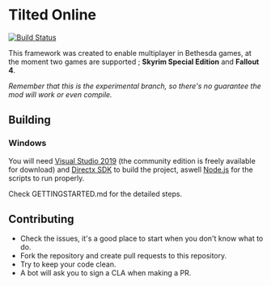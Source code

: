 # Tilted Online

[![Build Status](https://dev.azure.com/TiltedPhoques/TiltedOnline/_apis/build/status/tiltedphoques.TiltedOnline?branchName=master)](https://dev.azure.com/TiltedPhoques/TiltedOnline/_build/latest?definitionId=1&branchName=master)

This framework was created to enable multiplayer in Bethesda games, at the moment two games are supported ; **Skyrim Special Edition** and **Fallout 4**.

*Remember that this is the experimental branch, so there's no guarantee the mod will work or even compile.*

## Building

### Windows

You will need [Visual Studio 2019](https://www.visualstudio.com/downloads/) (the community edition is freely available for download) and [Directx SDK](https://www.microsoft.com/en-us/download/details.aspx?id=6812) to build the project, aswell [Node.js](https://nodejs.org/en/) for the scripts to run properly.

Check GETTINGSTARTED.md for the detailed steps.

## Contributing

- Check the issues, it's a good place to start when you don't know what to do.
- Fork the repository and create pull requests to this repository.
- Try to keep your code clean.
- A bot will ask you to sign a CLA when making a PR.


